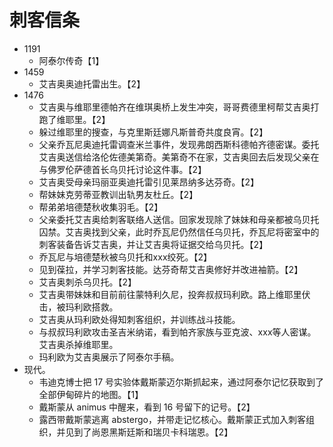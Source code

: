 # 刺客信条

- 1191
  - 阿泰尔传奇【1】
- 1459
  - 艾吉奥奥迪托雷出生。【2】
- 1476
  - 艾吉奥与维耶里德帕齐在维琪奥桥上发生冲突，哥哥费德里柯帮艾吉奥打跑了维耶里。【2】
  - 躲过维耶里的搜查，与克里斯廷娜凡斯普奇共度良宵。【2】
  - 父亲乔瓦尼奥迪托雷调查米兰事件，发现弗朗西斯科德帕齐德密谋。委托艾吉奥送信给洛伦佐德美第奇。美第奇不在家，艾吉奥回去后发现父亲在与佛罗伦萨德首长乌贝托讨论这件事。【2】
  - 艾吉奥受母亲玛丽亚奥迪托雷引见莱昂纳多达芬奇。【2】
  - 帮妹妹克劳蒂亚教训出轨男友杜丘。【2】
  - 帮弟弟培德楚秋收集羽毛。【2】
  - 父亲委托艾吉奥给刺客联络人送信。回家发现除了妹妹和母亲都被乌贝托囚禁。艾吉奥找到父亲，此时乔瓦尼仍然信任乌贝托，乔瓦尼将密室中的刺客装备告诉艾吉奥，并让艾吉奥将证据交给乌贝托。【2】
  - 乔瓦尼与培德楚秋被乌贝托和xxx绞死。【2】
  - 见到葆拉，并学习刺客技能。达芬奇帮艾吉奥修好并改进袖箭。【2】
  - 艾吉奥刺杀乌贝托。【2】
  - 艾吉奥带妹妹和目前前往蒙特利久尼，投奔叔叔玛利欧。路上维耶里伏击，被玛利欧搭救。
  - 艾吉奥从玛利欧处得知刺客组织，并训练战斗技能。
  - 与叔叔玛利欧攻击圣吉米纳诺，看到帕齐家族与亚克波、xxx等人密谋。艾吉奥杀掉维耶里。
  - 玛利欧为艾吉奥展示了阿泰尔手稿。
- 现代。
  - 韦迪克博士把 17 号实验体戴斯蒙迈尔斯抓起来，通过阿泰尔记忆获取到了全部伊甸碎片的地图。【1】
  - 戴斯蒙从 animus 中醒来，看到 16 号留下的记号。【2】
  - 露西带戴斯蒙逃离 abstergo，并带走记忆核心。戴斯蒙正式加入刺客组织，并见到了尚恩黑斯廷斯和瑞贝卡科瑞恩。【2】

